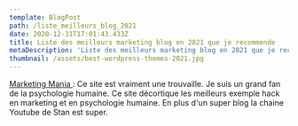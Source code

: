 ```yaml
---
template: BlogPost
path: /liste_meilleurs_blog_2021
date: 2020-12-31T17:01:43.433Z
title: Liste des meilleurs marketing blog en 2021 que je recommende
metaDescription: 'Liste des meilleurs marketing blog en 2021 que je recommende. '
thumbnail: /assets/best-wordpress-themes-2021.jpg
---
```

[Marketing Mania ](https://marketingmania.fr/blog/): Ce site est vraiment une trouvaille. Je suis un grand fan de la psychologie humaine. Ce site décortique les meilleurs exemple hack en marketing et en psychologie humaine. En plus d'un super blog la chaine Youtube de Stan est super.
